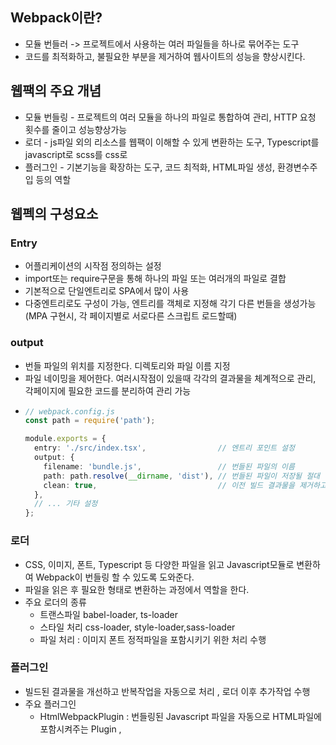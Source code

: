 ## Webpack이란?
- 모듈 번들러 -> 프로젝트에서 사용하는 여러 파일들을 하나로 묶어주는 도구
- 코드를 최적화하고, 불필요한 부분을 제거하여 웹사이트의 성능을 향상시킨다.


## 웹팩의 주요 개념
- 모듈 번들링 - 프로젝트의 여러 모듈을 하나의 파일로 통합하여 관리, HTTP 요청 횟수를 줄이고 성능향상가능
- 로더 - js파일 외의 리소스를 웹팩이 이해할 수 있게 변환하는 도구, Typescript를 javascript로 scss를 css로
- 플러그인 - 기본기능을 확장하는 도구, 코드 최적화, HTML파일 생성, 환경변수주입 등의 역할



## 웹펙의 구성요소

### Entry
- 어플리케이션의 시작점 정의하는 설정
- import또는 require구문을 통해 하나의 파일 또는 여러개의 파일로 결합
- 기본적으로 단일엔트리로 SPA에서 많이 사용
- 다중엔트리로도 구성이 가능, 엔트리를 객체로 지정해 각기 다른 번들을 생성가능(MPA 구현시, 각 페이지별로 서로다른 스크립트 로드할때)

### output
- 번들 파일의 위치를 지정한다. 디렉토리와 파일 이름 지정
- 파일 네이밍을 제어한다. 여러시작점이 있을때 각각의 결과물을 체계적으로 관리, 각페이지에 필요한 코드를 분리하여 관리 가능
- ```typescript
  // webpack.config.js
  const path = require('path');
  
  module.exports = {
    entry: './src/index.tsx',                // 엔트리 포인트 설정
    output: {
      filename: 'bundle.js',                 // 번들된 파일의 이름
      path: path.resolve(__dirname, 'dist'), // 번들된 파일이 저장될 절대 경로
      clean: true,                           // 이전 빌드 결과물을 제거하고 새로 생성
    },
    // ... 기타 설정
  };
  ```


### 로더
- CSS, 이미지, 폰트, Typescript 등 다양한 파일을 읽고 Javascript모듈로 변환하여 Webpack이 번들링 할 수 있도록 도와준다.
- 파일을 읽은 후 필요한 형태로 변환하는 과정에서 역할을 한다.
- 주요 로더의 종류
  - 트랜스파일 babel-loader, ts-loader
  - 스타일 처리 css-loader, style-loader,sass-loader
  - 파일 처리 : 이미지 폰트 정적파일을 포함시키기 위한 처리 수행
 

### 플러그인
- 빌드된 결과물을 개선하고 반복작업을 자동으로 처리 , 로더 이후 추가작업 수행
- 주요 플러그인
  - HtmlWebpackPlugin : 번들링된 Javascript 파일을 자동으로 HTML파일에 포함시켜주는 Plugin , <script>태그를 관리할 필요가없고, 빌드할때마다 최신 번들 파일이 HTML에 삽입
  - ForkTsCheckerWebpackPlugin : Typescript 프로젝트의 성능을 향상시키는 도구, 대규모 프로젝트에서 타입 검사로 인한 빌드 시간 지연문제를 효과적으로 해결 가능
  - MiniCssExtractPlugin : CSS코드를 별도의 파일로 분리하는 도구, 분리된 CSS파일을 브라우저 캐싱기능을 가능하게함
  - dotenv-webpack : 환경변수를 관리, .env파일을 통해 개발/운영에 맞는 설정값 제공


### 소스맵
- 변환된 코드와 원본 소스 코드간의 매핑 정보를 제공하는 파일, 디버깅시에 원본코드를 기반으로 문제를 파악하고 수정할수있게 도와줌
- 트랜스파일링에 필요하다.
- 소스맵을 적용했을때 안적용했을때 차이는 원본소스파일이 그대로 표시(어디서에러났는지도) 되면서, 중단점 설정이나 변수검사등이 가능하다. 압축된 코드만 보여준다.
- 소스맵 사용시 주의점 :
   - 소스맵 생성은 빌드 시간을 증가시킴, 정확도가 높을 수록 디버깅엔 좋으나, 빌드가 느려짐, 적절한 균형이 필요
   - 보안 측면 : 원본코드가 노출될 수 있음. hidden-source-map  옵션 사용
   - ```typescript
     // webpack.config.js
        module.exports = (env, argv) => {
          const isProduction = argv.mode === 'production';
        
          return {
            // ...
            devtool: isProduction ? 'hidden-source-map' : 'eval-cheap-module-source-map',
            // ...
          };
        };
     ```
   - 위와같이 개발환경과 프로덕션환경으로 나누어서 관리하는게 좋음


### Webpack-merge 
- 환경(dev, production)별로 설정을 분리하고 병합
- ```typescript
  // webpack.dev.js

  const { merge } = require('webpack-merge');
  const common = require('./webpack.common.js');
  
  module.exports = merge(common, {
    mode: 'development', // 개발 모드 설정
    devtool: 'eval-cheap-module-source-map', // 빠른 빌드와 디버깅을 위한 소스맵 설정
    devServer: {
      open: true, // 개발 서버 시작 시 브라우저 자동 열기
      host: 'localhost', // 호스트 설정
      port: 3000, // 포트 번호 설정 (필요 시 추가)
      hot: true, // 핫 모듈 교체 활성화
    },
  });
  ```
- ```typescript
  // webpack.prod.js

  const { merge } = require('webpack-merge');
  const common = require('./webpack.common.js');
  
  module.exports = merge(common, {
    mode: 'production', // 프로덕션 모드 설정
    devtool: false, // 소스맵 비활성화
  });
  ```
